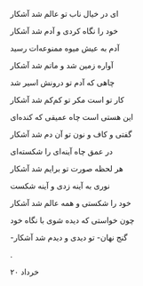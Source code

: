 <!--
.. title: چاه هستی
.. slug: chahe-hasti
.. date: 2023-04-30 15:56:40 UTC
.. tags: غزل
.. category: 
.. link: 
.. description: 
.. type: text
-->


ای در خیال ناب تو عالم شد آشکار

خود را نگاه کردی و آدم شد آشکار

آدم به عیش میوه ممنوعه‌ات رسید

آواره زمین شد و ماتم شد آشکار

چاهی که آدم تو درونش اسیر شد

کار تو است مکر تو کم‌کم شد آشکار

این هستی است چاه عمیقی که کنده‌ای

گفتی و کاف و نون تو آن دم شد آشکار

در عمق چاه آینه‌ای را شکسته‌ای

هر لحظه صورت تو برایم شد آشکار

نوری به آینه زدی و آینه شکست

خود را شکستی و همه عالم شد آشکار

چون خواستی که دیده شوی با نگاه خود

-گنج نهان- تو دیدی و دیدم  شد آشکار

.


۲۰ خرداد



